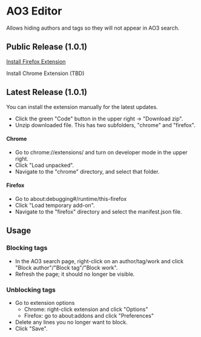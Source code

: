 # AO3 Editor
Allows hiding authors and tags so they will not appear in AO3 search.

## Public Release (1.0.1)
[Install Firefox Extension](https://addons.mozilla.org/en-US/firefox/addon/ao3-editor/)

Install Chrome Extension (TBD)

## Latest Release (1.0.1)
You can install the extension manually for the latest updates.
* Click the green "Code" button in the upper right -> "Download zip".
* Unzip downloaded file. This has two subfolders, "chrome" and "firefox".

#### Chrome
* Go to chrome://extensions/ and turn on developer mode in the upper right.
* Click "Load unpacked".
* Navigate to the "chrome" directory, and select that folder.

#### Firefox
* Go to about:debugging#/runtime/this-firefox
* Click "Load temporary add-on".
* Navigate to the "firefox" directory and select the manifest.json file.

## Usage
### Blocking tags
* In the AO3 search page, right-click on an author/tag/work and click "Block author"/"Block tag"/"Block work".
* Refresh the page; it should no longer be visible.

### Unblocking tags
* Go to extension options
    * Chrome: right-click extension and click "Options"
    * Firefox: go to about:addons and click "Preferences"
* Delete any lines you no longer want to block.
* Click "Save".